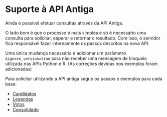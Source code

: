 # Suporte à API Antiga

Ainda é possível efetuar consultas através da API Antiga. 

O lado bom é que o processo é mais simples e só é necessário uma consulta para solicitar, esperar e retornar o resultado. 
Com isso, o servidor fica responsável fazer internamente os passos descritos na nova API.

Uma única mudança necessária é adicionar um parâmetro `&ignore_version=true` para não receber uma mensagem de bloqueio utilizada nas APIs Python e R. (As correções devidas nos exemplos foram adicionadas)

Para solicitar utilizando a API antiga segue os passos e exemplos para cada base:
  - [Candidatos](Candidatos.md)
  - [Legendas](Legendas.md)
  - [Votos](EleicoesPorCargo.md)
  - [Consolidado](EleicoesPorCargo_BETA.md)
